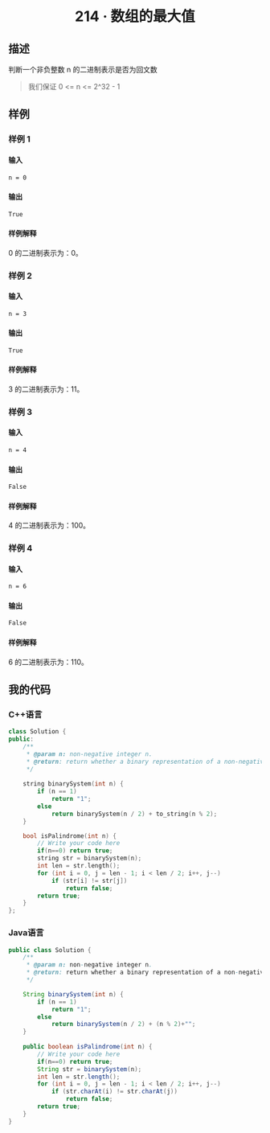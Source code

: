 # <center> 214 · 数组的最大值

## 描述

判断一个非负整数 n 的二进制表示是否为回文数

> 我们保证 0 <= n <= 2^32 - 1

## 样例

### 样例 1

#### 输入

```txt
n = 0
```

#### 输出

```txt
True
```

#### 样例解释

0 的二进制表示为：0。

### 样例 2

#### 输入

```txt
n = 3
```

#### 输出

```txt
True
```

#### 样例解释

3 的二进制表示为：11。


### 样例 3

#### 输入

```txt
n = 4
```

#### 输出

```txt
False
```

#### 样例解释

4 的二进制表示为：100。


### 样例 4

#### 输入

```txt
n = 6
```

#### 输出

```txt
False
```

#### 样例解释

6 的二进制表示为：110。

## 我的代码

### C++语言

```c++
class Solution {
public:
    /**
     * @param n: non-negative integer n.
     * @return: return whether a binary representation of a non-negative integer n is a palindrome.
     */
    
    string binarySystem(int n) {
        if (n == 1)
            return "1";
        else
            return binarySystem(n / 2) + to_string(n % 2);
    }

    bool isPalindrome(int n) {
        // Write your code here
        if(n==0) return true;
        string str = binarySystem(n);
        int len = str.length();
        for (int i = 0, j = len - 1; i < len / 2; i++, j--)
            if (str[i] != str[j])
                return false;
        return true;
    }
};
```

### Java语言

```java
public class Solution {
    /**
     * @param n: non-negative integer n.
     * @return: return whether a binary representation of a non-negative integer n is a palindrome.
     */

    String binarySystem(int n) {
        if (n == 1)
            return "1";
        else
            return binarySystem(n / 2) + (n % 2)+"";
    }
    
    public boolean isPalindrome(int n) {
        // Write your code here
        if(n==0) return true;
        String str = binarySystem(n);
        int len = str.length();
        for (int i = 0, j = len - 1; i < len / 2; i++, j--)
            if (str.charAt(i) != str.charAt(j))
                return false;
        return true;
    }
}
```